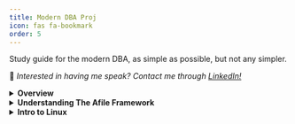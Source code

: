 ```yaml
---
title: Modern DBA Proj
icon: fas fa-bookmark
order: 5
---
```


Study guide for the modern DBA, as simple as possible, but not any simpler.

📢 _Interested in having me speak? Contact me through [LinkedIn!](https://www.linkedin.com/in/richard-koranteng)_

<details>
    <summary><b>Overview</b></summary>

    - <a>Why the Modern DBA Project (soon)</a> <br>
    - <a>What's a Modern DBA (soon)</a> <br>

    <br>
</details>

<details>
    <summary><b>Understanding The Afile Framework</b></summary>

    - <a>Software Development Lifycycle (soon)</a> <br>
    - <a>Waterfall (soon)</a> <br>
    - <a>Agile (soon)</a> <br>
    - <a>Scrum (soon)</a> <br>
    - <a>DevOps (soon)</a> <br>

    <br>
</details>

<details>
    <summary><b>Intro to Linux</b></summary>

    - <a>Overview of Linux (soon)</a> <br>
    - <a>Linux FHS and Permissions (soon)</a> <br>
    - <a>Linux Terminal and Command Structure (soon)</a> <br>
    - <a>File and Directory Operations Commands (soon)</a> <br>
    - <a>File Permission Commands (soon)</a> <br>
    - <a>File Compression and Archiving Commands (soon)</a> <br>
    - <a>Process Management Commands (soon)</a> <br>
    - <a>System Information Commands (soon)</a> <br>
    - <a>Network Commands (soon)</a> <br>
    - <a>Linux Variables (soon)</a> <br>
    - <a>IF Statement (soon)</a> <br>
    - <a>IF ELSE Statement (soon)</a> <br>
    - <a>IF ELIF Statement (soon)</a> <br>
    - <a>Comparison Operators (soon)</a> <br>
    - <a>Vi</a> <br>

    <br>
</details>
